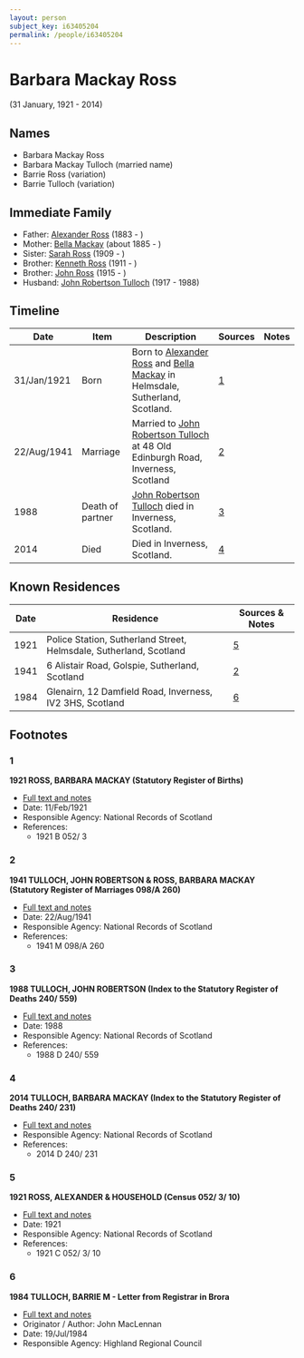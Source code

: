 ```yaml
---
layout: person
subject_key: i63405204
permalink: /people/i63405204
---
```


# Barbara Mackay Ross
(31 January, 1921 - 2014)

## Names

* Barbara Mackay Ross
* Barbara Mackay Tulloch (married name)
* Barrie Ross (variation)
* Barrie Tulloch (variation)

## Immediate Family

* Father: [Alexander Ross](./@34528442@-alexander-ross-b1883-d.md) (1883 - )
* Mother: [Bella Mackay](./@54814674@-bella-mackay-b1885-d.md) (about 1885 - )
* Sister: [Sarah Ross](./@85030761@-sarah-ross-b1909-d.md) (1909 - )
* Brother: [Kenneth Ross](./@31245066@-kenneth-ross-b1911-d.md) (1911 - )
* Brother: [John Ross](./@99039359@-john-ross-b1915-d.md) (1915 - )
* Husband: [John Robertson Tulloch](./@44608948@-john-robertson-tulloch-b1917-d1988.md) (1917 - 1988)

## Timeline

Date | Item | Description | Sources | Notes
---|---|---|---|---
31/Jan/1921 | Born | Born to [Alexander Ross](./@34528442@-alexander-ross-b1883-d.md) and [Bella Mackay](./@54814674@-bella-mackay-b1885-d.md) in Helmsdale, Sutherland, Scotland. | [1](#1) | 
22/Aug/1941 | Marriage | Married to [John Robertson Tulloch](./@44608948@-john-robertson-tulloch-b1917-d1988.md) at 48 Old Edinburgh Road, Inverness, Scotland | [2](#2) | 
1988 | Death of partner | [John Robertson Tulloch](./@44608948@-john-robertson-tulloch-b1917-d1988.md) died in Inverness, Scotland. | [3](#3) | 
2014 | Died | Died in Inverness, Scotland. | [4](#4) | 

## Known Residences

Date | Residence | Sources & Notes
---|---|---
1921 | Police Station, Sutherland Street, Helmsdale, Sutherland, Scotland | [5](#5)
1941 | 6 Alistair Road, Golspie, Sutherland, Scotland | [2](#2)
1984 | Glenairn, 12 Damfield Road, Inverness, IV2 3HS, Scotland | [6](#6)

## Footnotes

### 1

**1921 ROSS, BARBARA MACKAY (Statutory Register of Births)**

* [Full text and notes](../sources/@31539480@-1921-ross,-barbara-mackay-statutory-register-of-births-.md)
* Date: 11/Feb/1921
* Responsible Agency: National Records of Scotland
* References: 
  * 1921 B 052/ 3

### 2

**1941 TULLOCH, JOHN ROBERTSON & ROSS, BARBARA MACKAY (Statutory Register of Marriages 098/A 260)**

* [Full text and notes](../sources/@51145316@-1941-tulloch,-john-robertson-&-ross,-barbara-mackay-statutory-register-of-marriages-098-a-260-.md)
* Date: 22/Aug/1941
* Responsible Agency: National Records of Scotland
* References: 
  * 1941 M 098/A 260

### 3

**1988 TULLOCH, JOHN ROBERTSON (Index to the Statutory Register of Deaths 240/ 559)**

* [Full text and notes](../sources/@66749134@-1988-tulloch,-john-robertson-index-to-the-statutory-register-of-deaths-240-559-.md)
* Date: 1988
* Responsible Agency: National Records of Scotland
* References: 
  * 1988 D 240/ 559

### 4

**2014 TULLOCH, BARBARA MACKAY (Index to the Statutory Register of Deaths 240/ 231)**

* [Full text and notes](../sources/@90933336@-2014-tulloch,-barbara-mackay-index-to-the-statutory-register-of-deaths-240-231-.md)
* Responsible Agency: National Records of Scotland
* References: 
  * 2014 D 240/ 231

### 5

**1921 ROSS, ALEXANDER & HOUSEHOLD (Census 052/ 3/ 10)**

* [Full text and notes](../sources/@9603929@-1921-ross,-alexander-&-household-census-052-3-10-.md)
* Date: 1921
* Responsible Agency: National Records of Scotland
* References: 
  * 1921 C 052/ 3/ 10

### 6

**1984 TULLOCH, BARRIE M - Letter from Registrar in Brora**

* [Full text and notes](../sources/@94133243@-1984-tulloch,-barrie-m-letter-from-registrar-in-brora.md)
* Originator / Author: John MacLennan
* Date: 19/Jul/1984
* Responsible Agency: Highland Regional Council

